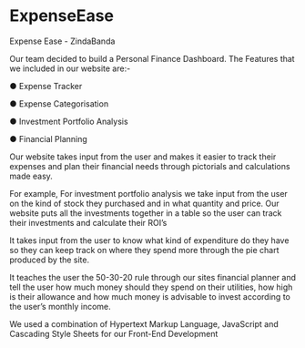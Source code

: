 # ExpenseEase
Expense Ease - ZindaBanda

Our team decided to build a Personal Finance Dashboard.
The Features that we included in our website are:-

●	 Expense Tracker

●	Expense Categorisation 

●	Investment Portfolio Analysis

●	Financial Planning

Our website takes input from the user and makes it easier to track their expenses and plan their financial needs through pictorials and calculations made easy. 

For example,  For investment portfolio analysis we take input from the user on the kind of stock they purchased and in what quantity and price. Our website puts all the investments together in a table so the user can track their investments and calculate their ROI’s 

It takes input from the user to know what kind of expenditure do they have so they can keep track on where they spend more through the pie chart produced by the site.

It teaches the user the 50-30-20 rule through our sites financial planner and tell the user how much money should they spend on their utilities, how high is their allowance and how much money is advisable to invest according to the user’s monthly income. 

We used a combination of Hypertext Markup Language, JavaScript and Cascading Style Sheets for our Front-End Development
